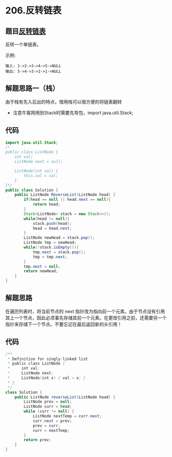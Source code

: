 # 206.反转链表

## 题目[反转链表](https://leetcode-cn.com/problems/reverse-linked-list/)
反转一个单链表。

示例:

    输入: 1->2->3->4->5->NULL
    输出: 5->4->3->2->1->NULL

## 解题思路一（栈）
由于栈有先入后出的特点，借用栈可以很方便的将链表翻转

* 注意牛客网用到Stack时需要先导包，import java.util.Stack;

## 代码
```java
import java.util.Stack;
/*
public class ListNode {
    int val;
    ListNode next = null;

    ListNode(int val) {
        this.val = val;
    }
}*/
public class Solution {
    public ListNode ReverseList(ListNode head) {
        if(head == null || head.next == null){
            return head;
        }
        Stack<ListNode> stack = new Stack<>();
        while(head != null){
            stack.push(head);
            head = head.next;
        }
        ListNode newHead = stack.pop();
        ListNode tmp = newHead;
        while(!stack.isEmpty()){
            tmp.next = stack.pop();
            tmp = tmp.next;
        }
        tmp.next = null;
        return newHead;
    }
}
```

## 解题思路
在遍历列表时，将当前节点的 next 指针改为指向前一个元素。由于节点没有引用其上一个节点，因此必须事先存储其前一个元素。在更改引用之前，还需要另一个指针来存储下一个节点。不要忘记在最后返回新的头引用！


## 代码
```java
/**
 * Definition for singly-linked list.
 * public class ListNode {
 *     int val;
 *     ListNode next;
 *     ListNode(int x) { val = x; }
 * }
 */
class Solution {
    public ListNode reverseList(ListNode head) {
        ListNode prev = null;
        ListNode curr = head;
        while (curr != null) {
            ListNode nextTemp = curr.next;
            curr.next = prev;
            prev = curr;
            curr = nextTemp;
        }
        return prev;
    }
}
```

